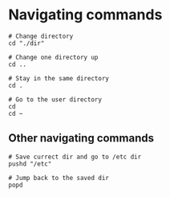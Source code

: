 # Navigating commands

```shell
# Change directory
cd "./dir"

# Change one directory up
cd ..

# Stay in the same directory
cd .

# Go to the user directory
cd
cd ~
```

## Other navigating commands

```shell
# Save currect dir and go to /etc dir
pushd "/etc"

# Jump back to the saved dir
popd
```
